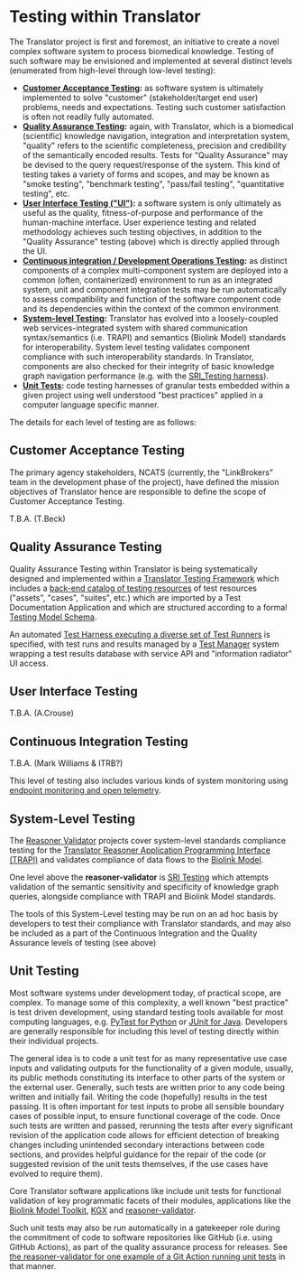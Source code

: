 # Testing within Translator

The Translator project is first and foremost, an initiative to create a novel complex software system to process biomedical knowledge. Testing of such software may be envisioned and implemented at several distinct levels (enumerated from high-level through low-level testing):

* **[Customer Acceptance Testing](#customer-acceptance-testing):** as software system is ultimately implemented to solve "customer" (stakeholder/target end user) problems, needs and expectations. Testing such customer satisfaction is often not readily fully automated.
* **[Quality Assurance Testing](#quality-assurance-testing):** again, with Translator, which is a biomedical (scientific) knowledge navigation, integration and interpretation system, "quality" refers to the scientific completeness, precision and credibility of the semantically encoded results. Tests for "Quality Assurance" may be devised to the query request/response of the system. This kind of testing takes a variety of forms and scopes, and may be known as "smoke testing", "benchmark testing", "pass/fail testing", "quantitative testing", etc.
* **[User Interface Testing ("UI")](#user-interface-testing):** a software system is only ultimately as useful as the quality, fitness-of-purpose and performance of the human-machine interface. User experience testing and related methodology achieves such testing objectives, in addition to the "Quality Assurance" testing (above) which is directly applied through the UI.
* **[Continuous integration / Development Operations Testing](#continuous-integration-testing):** as distinct components of a complex multi-component system are deployed into a common (often, containerized) environment to run as an integrated system, unit and component integration tests may be run  automatically to assess compatibility and function of the software component code and its dependencies within the context of the common environment.
* **[System-level Testing](#system-level-testing):** Translator has evolved into a loosely-coupled web services-integrated system with shared communication syntax/semantics (i.e. TRAPI) and semantics (Biolink Model) standards for interoperability. System level testing validates component compliance with such interoperability standards. In Translator, components are also checked for their integrity of basic knowledge graph navigation performance (e.g. with the [SRI_Testing harness](sri_testing.md)).
* **[Unit Tests](#unit-testing):** code testing harnesses of granular tests embedded within a given project using well understood "best practices" applied in a computer language specific manner.

The details for each level of testing are as follows:

## Customer Acceptance Testing

The primary agency stakeholders, NCATS (currently, the "LinkBrokers" team in the development phase of the project), have defined the mission objectives of Translator hence are responsible to define the scope of Customer Acceptance Testing.

T.B.A. (T.Beck)

## Quality Assurance Testing

Quality Assurance Testing within Translator is being systematically designed and implemented within a [Translator Testing Framework](https://github.com/NCATSTranslator/TranslatorTesting) which includes a [back-end catalog of testing resources](https://github.com/NCATSTranslator/Tests) of test resources ("assets", "cases", "suites", etc.) which are imported by a Test Documentation Application and which are structured according to a formal [Testing Model Schema](https://github.com/TranslatorSRI/TranslatorTestingModel). 

An automated [Test Harness executing a diverse set of Test Runners](https://github.com/TranslatorSRI/TestHarness) is specified, with test runs and results managed by a [Test Manager](https://github.com/TranslatorSRI/TestManager) system wrapping a test results database with service API and "information radiator" UI access.

## User Interface Testing

T.B.A. (A.Crouse)

## Continuous Integration Testing

T.B.A. (Mark Williams & ITRB?)

This level of testing also includes various kinds of system monitoring using [endpoint monitoring and open telemetry](../../../deployment-guide/monitoring.md).

## System-Level Testing

The [Reasoner Validator](https://github.com/NCATSTranslator/reasoner-validator) projects cover system-level standards compliance testing for the [Translator Reasoner Application Programming Interface (TRAPI)](https://github.com/NCATSTranslator/ReasonerAPI) and validates compliance of data flows to the [Biolink Model](https://github.com/biolink/biolink-model).  
 
One level above the **reasoner-validator** is [SRI Testing](sri_testing.md) which attempts validation of the semantic sensitivity and specificity of knowledge graph queries, alongside compliance with TRAPI and Biolink Model standards.

The tools of this System-Level testing may be run on an ad hoc basis by developers to test their compliance with Translator standards, and may also be included as a part of the Continuous Integration and the Quality Assurance levels of testing (see above)

## Unit Testing

Most software systems under development today, of practical scope, are complex.  To manage some of this complexity, a well known "best practice" is test driven development, using standard testing tools available for most computing languages, e.g. [PyTest for Python](https://docs.pytest.org/) or [JUnit for Java](https://junit.org).  Developers are generally responsible for including this level of testing directly within their individual projects.

The general idea is to code a unit test for as many representative use case inputs and validating outputs for the functionality of a given module, usually, its public methods constituting its interface to other parts of the system or the external user. Generally, such tests are written prior to any code being written and initially fail. Writing the code (hopefully) results in the test passing. It is often important for test inputs to probe all sensible boundary cases of possible input, to ensure functional coverage of the code. Once such tests are written and passed, rerunning the tests after every significant revision of the application code allows for efficient detection of breaking changes including unintended secondary interactions between code sections, and provides helpful guidance for the repair of the code (or suggested revision of the unit tests themselves, if the use cases have evolved to require them).

Core Translator software applications like include unit tests for functional validation of key programmatic facets of their modules, applications like the [Biolink Model Toolkit](https://github.com/biolink/biolink-model-toolkit/tree/master/tests/unit), [KGX](https://github.com/biolink/kgx/tree/master/tests) and [reasoner-validator](https://github.com/NCATSTranslator/reasoner-validator/tree/master/tests).

Such unit tests may also be run automatically in a gatekeeper role during the commitment of code to software repositories like GitHub (i.e. using GitHub Actions), as part of the quality assurance process for releases. See [the reasoner-validator for one example of a Git Action running unit tests](https://github.com/NCATSTranslator/reasoner-validator/blob/master/.github/workflows/test.yml) in that manner.
